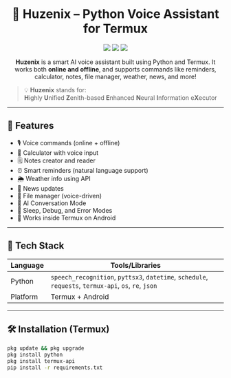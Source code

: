 <h1 align="center">🤖 Huzenix – Python Voice Assistant for Termux</h1>

<p align="center">
  <img src="https://img.shields.io/github/languages/top/MohdHuzaifa160/Huzenix?color=yellow&style=for-the-badge" />
  <img src="https://img.shields.io/github/last-commit/MohdHuzaifa160/Huzenix?style=for-the-badge" />
  <img src="https://img.shields.io/github/repo-size/MohdHuzaifa160/Huzenix?color=blue&style=for-the-badge" />
</p>

<p align="center">
  <b>Huzenix</b> is a smart AI voice assistant built using Python and Termux.  
  It works both <b>online and offline</b>, and supports commands like reminders, calculator, notes, file manager, weather, news, and more!
</p>

> 💡 **Huzenix** stands for:  
> <b>H</b>ighly <b>U</b>nified <b>Z</b>enith-based <b>E</b>nhanced <b>N</b>eural <b>I</b>nformation e<b>X</b>ecutor

---

## 🌟 Features

- 🎙️ Voice commands (online + offline)
- 🧮 Calculator with voice input
- 🗒️ Notes creator and reader
- ⏰ Smart reminders (natural language support)
- 🌦️ Weather info using API
- 📰 News updates
- 📁 File manager (voice-driven)
- 🧠 AI Conversation Mode
- 🛑 Sleep, Debug, and Error Modes
- 📱 Works inside Termux on Android

---

## 🚀 Tech Stack

| Language | Tools/Libraries     |
|----------|---------------------|
| Python   | `speech_recognition`, `pyttsx3`, `datetime`, `schedule`, `requests`, `termux-api`, `os`, `re`, `json` |
| Platform | Termux + Android    |

---

## 🛠️ Installation (Termux)

```bash
pkg update && pkg upgrade
pkg install python
pkg install termux-api
pip install -r requirements.txt
